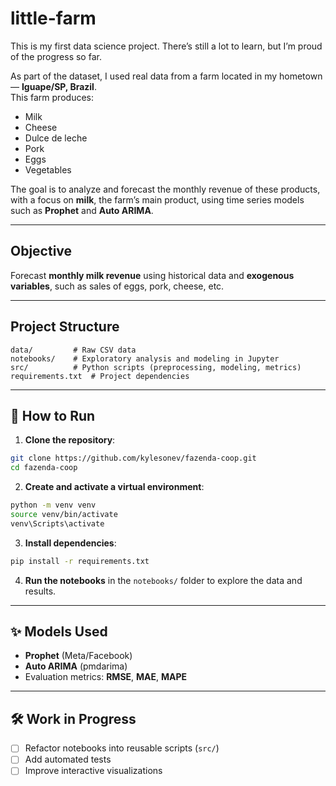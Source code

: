 # little-farm

This is my first data science project. There’s still a lot to learn, but I’m proud of the progress so far.

As part of the dataset, I used real data from a farm located in my hometown — **Iguape/SP, Brazil**.  
This farm produces:

- Milk
- Cheese
- Dulce de leche
- Pork
- Eggs
- Vegetables

The goal is to analyze and forecast the monthly revenue of these products, with a focus on **milk**, the farm’s main product, using time series models such as **Prophet** and **Auto ARIMA**.

---

## Objective

Forecast **monthly milk revenue** using historical data and **exogenous variables**, such as sales of eggs, pork, cheese, etc.

---

## Project Structure

```
data/         # Raw CSV data
notebooks/    # Exploratory analysis and modeling in Jupyter
src/          # Python scripts (preprocessing, modeling, metrics)
requirements.txt  # Project dependencies
```

---

## 🚀 How to Run

1. **Clone the repository**:

```bash
git clone https://github.com/kylesonev/fazenda-coop.git
cd fazenda-coop
```

2. **Create and activate a virtual environment**:

```bash
python -m venv venv
source venv/bin/activate
venv\Scripts\activate
```

3. **Install dependencies**:

```bash
pip install -r requirements.txt
```

4. **Run the notebooks** in the `notebooks/` folder to explore the data and results.

---

## ✨ Models Used

- **Prophet** (Meta/Facebook)
- **Auto ARIMA** (pmdarima)
- Evaluation metrics: **RMSE**, **MAE**, **MAPE**

---

## 🛠️ Work in Progress

- [ ] Refactor notebooks into reusable scripts (`src/`)
- [ ] Add automated tests
- [ ] Improve interactive visualizations
